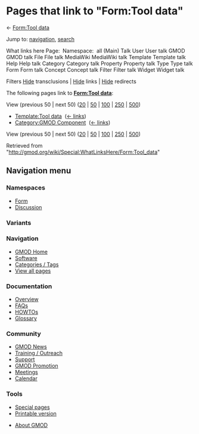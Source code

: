 <div id="mw-page-base" class="noprint">

</div>

<div id="mw-head-base" class="noprint">

</div>

<div id="content" class="mw-body" role="main">

<span id="top"></span>

<div id="mw-js-message" style="display:none;">

</div>



# <span dir="auto">Pages that link to "Form:Tool data"</span>

<div id="bodyContent">

<div id="contentSub">

← [Form:Tool data](/wiki/Form:Tool_data "Form:Tool data")

</div>

<div id="jump-to-nav" class="mw-jump">

Jump to: [navigation](#mw-navigation), [search](#p-search)

</div>

<div id="mw-content-text">

What links here Page:  Namespace:  all (Main) Talk User User talk GMOD
GMOD talk File File talk MediaWiki MediaWiki talk Template Template talk
Help Help talk Category Category talk Property Property talk Type Type
talk Form Form talk Concept Concept talk Filter Filter talk Widget
Widget talk

Filters
[Hide](/mediawiki/index.php?title=Special:WhatLinksHere/Form:Tool_data&hidetrans=1 "Special:WhatLinksHere/Form:Tool data")
transclusions \|
[Hide](/mediawiki/index.php?title=Special:WhatLinksHere/Form:Tool_data&hidelinks=1 "Special:WhatLinksHere/Form:Tool data")
links \|
[Hide](/mediawiki/index.php?title=Special:WhatLinksHere/Form:Tool_data&hideredirs=1 "Special:WhatLinksHere/Form:Tool data")
redirects

The following pages link to **[Form:Tool
data](/wiki/Form:Tool_data "Form:Tool data")**:

View (previous 50 \| next 50)
([20](/mediawiki/index.php?title=Special:WhatLinksHere/Form:Tool_data&limit=20 "Special:WhatLinksHere/Form:Tool data")
\|
[50](/mediawiki/index.php?title=Special:WhatLinksHere/Form:Tool_data&limit=50 "Special:WhatLinksHere/Form:Tool data")
\|
[100](/mediawiki/index.php?title=Special:WhatLinksHere/Form:Tool_data&limit=100 "Special:WhatLinksHere/Form:Tool data")
\|
[250](/mediawiki/index.php?title=Special:WhatLinksHere/Form:Tool_data&limit=250 "Special:WhatLinksHere/Form:Tool data")
\|
[500](/mediawiki/index.php?title=Special:WhatLinksHere/Form:Tool_data&limit=500 "Special:WhatLinksHere/Form:Tool data"))

- [Template:Tool data](/wiki/Template:Tool_data "Template:Tool data") ‎
  <span class="mw-whatlinkshere-tools">([←
  links](/mediawiki/index.php?title=Special:WhatLinksHere&target=Template%3ATool+data "Special:WhatLinksHere"))</span>
- [Category:GMOD
  Component](/wiki/Category:GMOD_Component "Category:GMOD Component") ‎
  <span class="mw-whatlinkshere-tools">([←
  links](/mediawiki/index.php?title=Special:WhatLinksHere&target=Category%3AGMOD+Component "Special:WhatLinksHere"))</span>

View (previous 50 \| next 50)
([20](/mediawiki/index.php?title=Special:WhatLinksHere/Form:Tool_data&limit=20 "Special:WhatLinksHere/Form:Tool data")
\|
[50](/mediawiki/index.php?title=Special:WhatLinksHere/Form:Tool_data&limit=50 "Special:WhatLinksHere/Form:Tool data")
\|
[100](/mediawiki/index.php?title=Special:WhatLinksHere/Form:Tool_data&limit=100 "Special:WhatLinksHere/Form:Tool data")
\|
[250](/mediawiki/index.php?title=Special:WhatLinksHere/Form:Tool_data&limit=250 "Special:WhatLinksHere/Form:Tool data")
\|
[500](/mediawiki/index.php?title=Special:WhatLinksHere/Form:Tool_data&limit=500 "Special:WhatLinksHere/Form:Tool data"))

</div>

<div class="printfooter">

Retrieved from
"<http://gmod.org/wiki/Special:WhatLinksHere/Form:Tool_data>"

</div>

<div id="catlinks" class="catlinks catlinks-allhidden">

</div>

<div class="visualClear">

</div>

</div>

</div>

<div id="mw-navigation">

## Navigation menu

<div id="mw-head">



<div id="left-navigation">

<div id="p-namespaces" class="vectorTabs" role="navigation"
aria-labelledby="p-namespaces-label">

### Namespaces

- <span id="ca-nstab-form">[Form](/wiki/Form:Tool_data)</span>
- <span id="ca-talk"><a
  href="/mediawiki/index.php?title=Form_talk:Tool_data&amp;action=edit&amp;redlink=1"
  accesskey="t"
  title="Discussion about the content page [t]">Discussion</a></span>

</div>

<div id="p-variants" class="vectorMenu emptyPortlet" role="navigation"
aria-labelledby="p-variants-label">

### 

### Variants[](#)

<div class="menu">

</div>

</div>

</div>





</div>

</div>

</div>

<div id="mw-panel">

<div id="p-logo" role="banner">

<a href="/wiki/Main_Page"
style="background-image: url(http://gmod.org/images/GMOD-cogs.png);"
title="Visit the main page"></a>

</div>

<div id="p-Navigation" class="portal" role="navigation"
aria-labelledby="p-Navigation-label">

### Navigation

<div class="body">

- <span id="n-GMOD-Home">[GMOD Home](/wiki/Main_Page)</span>
- <span id="n-Software">[Software](/wiki/GMOD_Components)</span>
- <span id="n-Categories-.2F-Tags">[Categories /
  Tags](/wiki/Categories)</span>
- <span id="n-View-all-pages">[View all
  pages](/wiki/Special:AllPages)</span>

</div>

</div>

<div id="p-Documentation" class="portal" role="navigation"
aria-labelledby="p-Documentation-label">

### Documentation

<div class="body">

- <span id="n-Overview">[Overview](/wiki/Overview)</span>
- <span id="n-FAQs">[FAQs](/wiki/Category:FAQ)</span>
- <span id="n-HOWTOs">[HOWTOs](/wiki/Category:HOWTO)</span>
- <span id="n-Glossary">[Glossary](/wiki/Glossary)</span>

</div>

</div>

<div id="p-Community" class="portal" role="navigation"
aria-labelledby="p-Community-label">

### Community

<div class="body">

- <span id="n-GMOD-News">[GMOD News](/wiki/GMOD_News)</span>
- <span id="n-Training-.2F-Outreach">[Training /
  Outreach](/wiki/Training_and_Outreach)</span>
- <span id="n-Support">[Support](/wiki/Support)</span>
- <span id="n-GMOD-Promotion">[GMOD
  Promotion](/wiki/GMOD_Promotion)</span>
- <span id="n-Meetings">[Meetings](/wiki/Meetings)</span>
- <span id="n-Calendar">[Calendar](/wiki/Calendar)</span>

</div>

</div>

<div id="p-tb" class="portal" role="navigation"
aria-labelledby="p-tb-label">

### Tools

<div class="body">

- <span id="t-specialpages"><a href="/wiki/Special:SpecialPages" accesskey="q"
  title="A list of all special pages [q]">Special pages</a></span>
- <span id="t-print"><a
  href="/mediawiki/index.php?title=Special:WhatLinksHere/Form:Tool_data&amp;printable=yes"
  rel="alternate" accesskey="p"
  title="Printable version of this page [p]">Printable version</a></span>

</div>

</div>

</div>

</div>

<div id="footer" role="contentinfo">

- <span id="footer-places-about">[About
  GMOD](/wiki/GMOD:About "GMOD:About")</span>

<!-- -->






</div>
